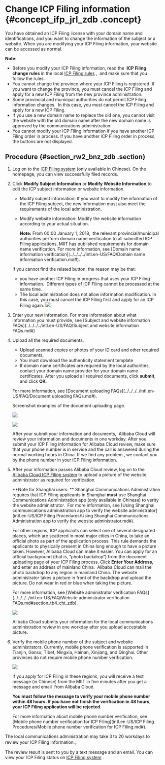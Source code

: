 # Change ICP Filing information {#concept_ifp_jrl_zdb .concept}

You have obtained an ICP Filing license with your domain name and identifications, and you want to change the information of the subject or a website. When you are modifying your ICP Filing information, your website can be accessed as normal.

**Note:** 

-   Before you modify your ICP Filing information, read the  **ICP Filing change rules** in the local [ICP Filing rules](https://icpbeian.aliyun.com/#MapDataContainer) ,  and make sure that you follow the rules.
-   You cannot change the province where your ICP Filing is registered. If you want to change the province, you must cancel the ICP Filing and apply for a new ICP Filing from the new province administration.
-   Some provincial and municipal authorities do not permit ICP Filing information changes.  In this case, you must cancel the ICP Filing and apply for a new ICP Filing. 
-   If you use a new domain name to replace the old one, you cannot visit the website with the old domain name after the new domain name is approved by the communications administration.
-   You cannot modify your ICP Filing information if you have another ICP Filing order in process. If you have another ICP Filing order in process, the buttons are not displayed.

## Procedure {#section_rw2_bnz_zdb .section}

1.  Log on to the [ICP Filing system](https://beian.aliyun.com/order/) \(only available in Chinese\). On the homepage, you can view successfully filed records.
2.  Click **Modify Subject Information** or **Modify Website Information** to edit the ICP subject information or website information.

    -   Modify subject information: If you want to modify the information of the ICP Filing subject, the new information must also meet the requirements of the local administration.
    -   Modify website information: Modify the website information according to your actual situation.

        **Note:** From 00:00 January 1, 2018,  the relevant provincial/municipal authorities perform domain name verification to all submitted ICP Filing applications. MIIT has published requirements for domain name verification. For more information, see [Domain name information verification](../../../../intl.en-US/FAQ/Domain name information verification.md#).

    If you cannot find the related button, the reason may be that:

    -   you have another ICP Filing in progress that uses your ICP Filing information.  Different types of ICP Filing cannot be processed at the same time.
    -   The local administration does not allow information modification. In this case, you must cancel the ICP Filing first and apply for an ICP Filing again.
    ![](http://static-aliyun-doc.oss-cn-hangzhou.aliyuncs.com/assets/img/14197/5718_en-US.jpg)

3.  Enter your new information. For more information about what information you must provide, see [Subject and website information FAQs](../../../../intl.en-US/FAQ/Subject and website information FAQs.md#)
4.  Upload all the required documents.

    -   Upload scanned copies or photos of your ID card and other required documents, 
    -   You must download the authenticity statement template 
    -   If domain name certificates are required by the local authorities, contact your domain name provider for your domain name certificates.
    After you upload all required documents, click **submit**, and click **OK**. 

    For more information, see [Document uploading FAQs](../../../../intl.en-US/FAQ/Document uploading FAQs.md#).

    Screenshot examples of the document uploading page.

    ![](http://static-aliyun-doc.oss-cn-hangzhou.aliyuncs.com/assets/img/14196/5662_en-US.jpg)

    ![](http://static-aliyun-doc.oss-cn-hangzhou.aliyuncs.com/assets/img/14196/5663_en-US.png)

    After your submit your information and documents,  Alibaba Cloud will review your information and documents in one workday. After you submit your ICP Filing information for Alibaba Cloud review, make sure that your phone number is in service and the call is answered during the normal working hours in China. If we find any problem , we contact you by the phone number in your ICP Filing information.

5.  After your information passes Alibaba Cloud review, log on to the [Alibaba Cloud ICP Filing system](https://beian.aliyun.com/order/selfBaIndex.htm) to upload a picture of the website administrator as required for verification.

    **Note for Shanghai users: ** Shanghai Communications Administration requires that ICP Filing applicants in Shanghai **must** use Shanghai Communications Administration app \(only available in Chinese\) to verity the website administrator.  For more information, see [Using Shanghai communications administration app to verify the website administrator](intl.en-US/ICP Filing Procedures/Using Shanghai Communications Administration app to verify the website administrator.md#).

    For other regions, ICP applicants can select one of several designated places, which are scattered in most major cities in China, to take an official photo as part of the application process. This rule demands the applicants to physically present in China long enough to have a picture taken. However, Alibaba Cloud can make it easier. You can apply for an official background \(that is, “photo backdrop”\) from the document uploading page of your ICP Filing process. Click **Enter Your Address**, and enter an address of mainland China.  Alibaba Cloud can mail the photo backdrop to any region in mainland China. The website administrator takes a picture in front of the backdrop and upload the picture. Do not wear in red or blue when taking the picture.

    For more information, see [Website administrator verification FAQs](../../../../intl.en-US/FAQ/Website administrator verification FAQs.md#section_tb4_cht_zdb).

    ![](http://static-aliyun-doc.oss-cn-hangzhou.aliyuncs.com/assets/img/14196/5688_en-US.png)

    Alibaba Cloud submits your information for the local communications administration review in one workday after you upload acceptable picture.

6.  Verify the mobile phone number of the subject and website administrators. Currently, mobile phone verification is supported in  Tianjin, Gansu, Tibet, Ningxia, Hainan, Xinjiang, and Qinghai. Other provinces do not require mobile phone number verification.

    ![](http://static-aliyun-doc.oss-cn-hangzhou.aliyuncs.com/assets/img/14196/5690_en-US.jpg)

    If you apply for ICP Filing in these regions, you will receive a text message \(in Chinese\) from the MIIT in five minutes after you get a message and email  from Alibaba Cloud.

    **You must follow the message to verify your mobile phone number within 48 hours. If you have not finish the verification in 48 hours, your ICP Filing application will be rejected**.

    For more information about mobile phone number verification, see [Mobile phone number verification for ICP Filing](intl.en-US/ICP Filing Procedures/Mobile phone number verification for ICP Filing.md#).


The local communications administration may take 3 to 20 workdays to review your ICP Filing information.。

The review result is sent to you by a text message and an email. You can view your ICP Filing status on [ICP Filing system](https://beian.aliyun.com/order/index) .

